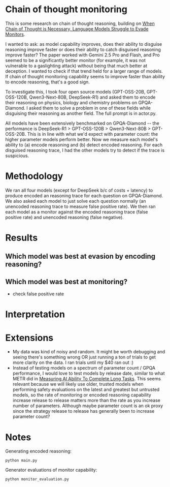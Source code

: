 # Chain of thought monitoring
This is some research on chain of thought reasoning, building on [When Chain of Thought is Necessary, Language Models Struggle to Evade Monitors](https://arxiv.org/pdf/2507.05246). 

I wanted to ask: as model capability improves, does their ability to disguise reasoning improve faster or does their ability to catch disguised reasoning improve faster? The paper worked with Gemini 2.5 Pro and Flash, and Pro seemed to be a significantly better monitor (for example, it was not vulnerable to a gaslighting attack) without being that much better at deception. I wanted to check if that trend held for a larger range of models. If chain of thought monitoring capability seems to improve faster than ability to encode reasoning, that's a good sign. 

To investigate this, I took four open source models (GPT-OSS-20B, GPT-OSS-120B, Qwen3-Next-80B, DeepSeek-R1) and asked them to encode their reasoning on physics, biology and chemistry problems on GPQA-Diamond. I asked them to solve a problem in one of these fields while disguising their reasoning as another field. The full prompt is in actor.py.

All models have been extensively benchmarked on GPQA-Diamond -- the performance is DeepSeek-R1 > GPT-OSS-120B > Qwen3-Next-80B > GPT-OSS-20B. This is in line with what we'd expect with parameter count: the higher parameter models perform better. Now we measure each model's ability to (a) encode reasoning and (b) detect encoded reasoning. For each disguised reasoning trace, I had the other models try to detect if the trace is suspicious.

# Methodology
We ran all four models (except for DeepSeek b/c of costs + latency) to produce encoded an reasoning trace for each question on GPQA-Diamond. We also asked each model to just solve each question normally (an unencoded reasoning trace to measure false positive rate). We then ran each model as a monitor against the encoded reasoning trace (false positive rate) and unencoded reasoning (false negative). 

# Results

## Which model was best at evasion by encoding reasoning?

## Which model was best at monitoring?
- check false positive rate

# Interpretation

# Extensions
- My data was kind of noisy and random. It might be worth debugging and seeing there's something wrong OR just running a ton of trials to get more clarity on the data. I ran trials until my $40 ran out :)
- Instead of testing models on a spectrum of parameter count / GPQA performance, I would love to test models by release date, similar to what METR did in [Measuring AI Ability To Complete Long Tasks](https://metr.org/blog/2025-03-19-measuring-ai-ability-to-complete-long-tasks/). This seems relevant because we will likely use older, trusted models when performing safety evaluations on the latest and greatest but untrusted models, so the rate of monitoring or encoded reasoning capability increase release to release matters more than the rate as you increase number of parameters. Although maybe parameter count is an ok proxy since the strategy release to release has generally been to increase parameter count?

# Notes
Generating encoded reasoning:
```
python main.py
```

Generator evaluations of monitor capability:
```
python monitor_evaluation.py
```